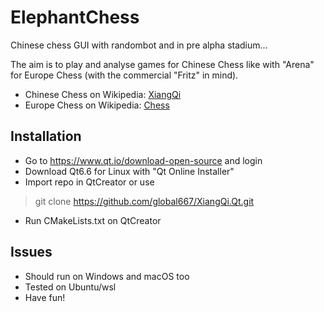 # ElephantChess
Chinese chess GUI with randombot and in pre alpha stadium...

The aim is to play and analyse games for Chinese Chess like with "Arena" 
for Europe Chess (with the commercial "Fritz" in mind).

- Chinese Chess on Wikipedia: <a href="https://en.wikipedia.org/wiki/Xiangqi">XiangQi</a>
- Europe Chess on Wikipedia: <a href="https://en.wikipedia.org/wiki/Chess">Chess</a>

## Installation
- Go to https://www.qt.io/download-open-source and login
- Download Qt6.6 for Linux with "Qt Online Installer"
- Import repo in QtCreator or use
> git clone https://github.com/global667/XiangQi.Qt.git
- Run CMakeLists.txt on QtCreator
 
## Issues
- Should run on Windows and macOS too
- Tested on Ubuntu/wsl
- Have fun!

